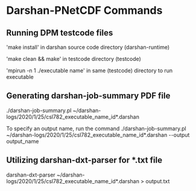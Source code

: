 # Darshan-PNetCDF Commands  

## Running DPM testcode files
'make install' in darshan source code directory (darshan-runtime)

'make clean && make' in testcode directory (testcode)

'mpirun -n 1 ./executable name' in same (testcode) directory to run executable

## Generating darshan-job-summary PDF file  
./darshan-job-summary.pl ~/darshan-logs/2020/1/25/csl782_executable_name_id*.darshan 

To specify an output name, run the command
./darshan-job-summary.pl ~/darshan-logs/2020/1/25/csl782_executable_name_id*.darshan --output output_name 

## Utilizing darshan-dxt-parser for *.txt file 
darshan-dxt-parser ~/darshan-logs/2020/1/25/csl782_executable_name_id*.darshan > output.txt